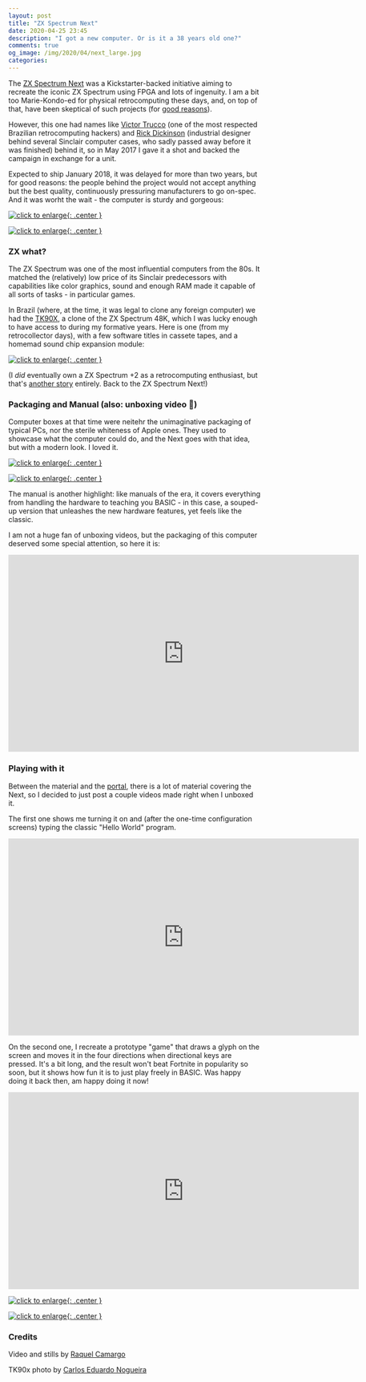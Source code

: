 ```yaml
---
layout: post
title: "ZX Spectrum Next"
date: 2020-04-25 23:45
description: "I got a new computer. Or is it a 38 years old one?"
comments: true
og_image: /img/2020/04/next_large.jpg
categories:
---
```


The [ZX Spectrum Next](https://www.kickstarter.com/projects/1835143999/zx-spectrum-next) was a Kickstarter-backed initiative aiming to recreate the iconic ZX Spectrum using FPGA and lots of ingenuity. I am a bit too Marie-Kondo-ed for physical retrocomputing these days, and, on top of that, have been skeptical of such projects (for [good reasons](https://vintageisthenewold.com/failed-campaign-recreated-zx-spectrum-backers-unlikely-to-get-their-devices/)).

However, this one had names like [Victor Trucco](https://www.victortrucco.com/) (one of the most respected Brazilian retrocomputing hackers) and [Rick Dickinson](https://www.theregister.co.uk/2018/04/26/rick_dickinson_dies/) (industrial designer behind several Sinclair computer cases, who sadly passed away before it was finished) behind it, so in May 2017 I gave it a shot and backed the campaign in exchange for a unit.

Expected to ship January 2018, it was delayed for more than two years, but for good reasons: the people behind the project would not accept anything but the best quality, continuously pressuring manufacturers to go on-spec. And it was worht the wait - the computer is sturdy and gorgeous:

[![click to enlarge](/img/2020/04/next.jpg){: .center }](/img/2020/04/next_large.jpg)

<!--more-->

[![click to enlarge](/img/2020/04/keyboard.jpg){: .center }](/img/2020/04/keyboard_large.jpg)

### ZX what?

The ZX Spectrum was one of the most influential computers from the 80s. It matched the (relatively) low price of its Sinclair predecessors with capabilities like color graphics, sound and enough RAM made it capable of all sorts of tasks - in particular games.

In Brazil (where, at the time, it was legal to clone any foreign computer) we had the [TK90X](https://www.youtube.com/watch?v=ky07bgePeUk), a clone of the ZX Spectrum 48K, which I was lucky enough to have access to during my formative years. Here is one (from my retrocollector days), with a few software titles in cassete tapes, and a homemad sound chip expansion module:

[![click to enlarge](/img/2020/04/tk90x.jpg){: .center }](/img/2020/04/tk90x_large.jpg)

(I _did_ eventually own a ZX Spectrum +2 as a retrocomputing enthusiast, but that's [another story](https://chester.me/spectrumplus2/) entirely. Back to the ZX Spectrum Next!)

### Packaging and Manual (also: unboxing video 🙈)

Computer boxes at that time were neitehr the unimaginative packaging of typical PCs, nor the sterile whiteness of Apple ones. They used to showcase what the computer could do, and the Next goes with that idea, but with a modern look. I loved it.

[![click to enlarge](/img/2020/04/box_front.jpg){: .center }](/img/2020/04/box_front_large.jpg)

[![click to enlarge](/img/2020/04/box_back.jpg){: .center }](/img/2020/04/box_back_large.jpg)

The manual is another highlight: like manuals of the era, it covers everything from handling the hardware to teaching you BASIC - in this case, a souped-up version that unleashes the new hardware features, yet feels like the classic.

I am not a huge fan of unboxing videos, but the packaging of this computer deserved some special attention, so here it is:

<iframe width="700" height="393" src="https://www.youtube.com/embed/4vdH_S0r1sw" frameborder="0" allow="accelerometer; autoplay; encrypted-media; gyroscope; picture-in-picture" allowfullscreen></iframe>

### Playing with it

Between the material and the [portal](https://www.specnext.com/), there is a lot of material covering the Next, so I decided to just post a couple videos made right when I unboxed it.

The first one shows me turning it on and (after the one-time configuration screens) typing the classic "Hello World" program.

<iframe width="700" height="393" src="https://www.youtube.com/embed/DDQd_jlDVbw" frameborder="0" allow="accelerometer; autoplay; encrypted-media; gyroscope; picture-in-picture" allowfullscreen></iframe>

On the second one, I recreate a prototype "game" that draws a glyph on the screen and moves it in the four directions when directional keys are pressed. It's a bit long, and the result won't beat Fortnite in popularity so soon, but it shows how fun it is to just play freely in BASIC. Was happy doing it back then, am happy doing it now!

<iframe width="700" height="393" src="https://www.youtube.com/embed/ZJqOoa5PtAk" frameborder="0" allow="accelerometer; autoplay; encrypted-media; gyroscope; picture-in-picture" allowfullscreen></iframe>

[![click to enlarge](/img/2020/04/game.jpg){: .center }](/img/2020/04/game_large.jpg)

[![click to enlarge](/img/2020/04/me.jpg){: .center }](/img/2020/04/me_large.jpg)

### Credits

Video and stills by [Raquel Camargo](https://www.youtube.com/raquelcamargo)

TK90x photo by [Carlos Eduardo Nogueira](https://vimeo.com/edunogueira)
